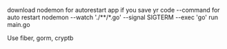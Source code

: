 download nodemon for autorestart app if you save yr code
--command for auto restart nodemon --watch './**/*.go' --signal SIGTERM --exec 'go' run main.go


Use fiber, gorm, cryptb